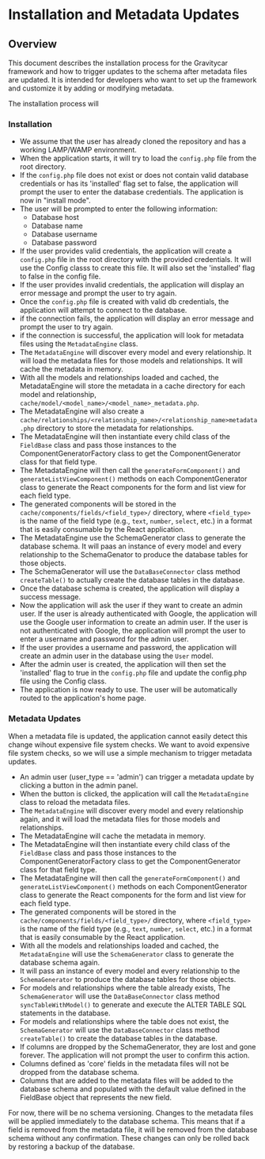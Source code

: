 # Installation and Metadata Updates

## Overview
This document describes the installation process for the Gravitycar framework and 
how to trigger updates to the schema after metadata files are updated. It is intended 
for developers who want to set up the framework and customize it by adding or modifying metadata.

The installation process will 

### Installation
- We assume that the user has already cloned the repository and has a working LAMP/WAMP environment.
- When the application starts, it will try to load the `config.php` file from the root directory.
- If the `config.php` file does not exist or does not contain valid database credentials or has its 'installed' flag set to false, the application will prompt the user to enter the database credentials. The application is now in "install mode".
- The user will be prompted to enter the following information:
  - Database host
  - Database name
  - Database username
  - Database password
- If the user provides valid credentials, the application will create a `config.php` file in the root directory with the provided credentials. It will use the Config classs to create this file. It will also set the 'installed' flag to false in the config file.
- If the user provides invalid credentials, the application will display an error message and prompt the user to try again.
- Once the `config.php` file is created with valid db credentials, the application will attempt to connect to the database.
- if the connection fails, the application will display an error message and prompt the user to try again.
- if the connection is successful, the application will look for metadata files using the `MetadataEngine` class.
- The `MetadataEngine` will discover every model and every relationship. It will load the metadata files for those models and relationships. It will cache the metadata in memory.
- With all the models and relationships loaded and cached, the MetadataEngine will store the metadata in a cache directory for each model and relationship, `cache/model/<model_name>/<model_name>_metadata.php`.
- The MetadataEngine will also create a `cache/relationships/<relationship_name>/<relationship_name>metadata.php` directory to store the metadata for relationships.
- The MetadataEngine will then instantiate every child class of the `FieldBase` class and pass those instances to the ComponentGeneratorFactory class to get the ComponentGenerator class for that field type. 
- The MetadataEngine will then call the `generateFormComponent()` and `generateListViewComponent()` methods on each ComponentGenerator class to generate the React components for the form and list view for each field type.
- The generated components will be stored in the `cache/components/fields/<field_type>/` directory, where `<field_type>` is the name of the field type (e.g., `text`, `number`, `select`, etc.) in a format that is easily consumable by the React application.
- The MetadataEngine use the SchemaGenerator class to generate the database schema. It will paas an instance of every model and every relationship to the SchemaGenator to produce the database tables for those objects.
- The SchemaGenerator will use the `DataBaseConnector` class method `createTable()` to actually create the database tables in the database.
- Once the database schema is created, the application will display a success message. 
- Now the application will ask the user if they want to create an admin user. If the user is already authenticated with Google, the application will use the Google user information to create an admin user. If the user is not authenticated with Google, the application will prompt the user to enter a username and password for the admin user.
- If the user provides a username and password, the application will create an admin user in the database using the `User` model.
- After the admin user is created, the application will then set the 'installed' flag to true in the `config.php` file and update the config.php file using the Config class.
- The application is now ready to use. The user will be automatically routed to the application's home page.

### Metadata Updates
When a metadata file is updated, the application cannot easily detect this change wihout expensive file system checks. We want to avoid expensive file system checks, so we will use a simple mechanism to trigger metadata updates.
- An admin user (user_type == 'admin') can trigger a metadata update by clicking a button in the admin panel.
- When the button is clicked, the application will call the `MetadataEngine` class to reload the metadata files.
- The `MetadataEngine` will discover every model and every relationship again, and it will load the metadata files for those models and relationships.
- The MetadataEngine will cache the metadata in memory.
- The MetadataEngine will then instantiate every child class of the `FieldBase` class and pass those instances to the ComponentGeneratorFactory class to get the ComponentGenerator class for that field type.
- The MetadataEngine will then call the `generateFormComponent()` and `generateListViewComponent()` methods on each ComponentGenerator class to generate the React components for the form and list view for each field type.
- The generated components will be stored in the `cache/components/fields/<field_type>/` directory, where `<field_type>` is the name of the field type (e.g., `text`, `number`, `select`, etc.) in a format that is easily consumable by the React application.
- With all the models and relationships loaded and cached, the `MetadataEngine` will use the `SchemaGenerator` class to generate the database schema again.
- It will pass an instance of every model and every relationship to the `SchemaGenerator` to produce the database tables for those objects.
- For models and relationships where the table already exists, The `SchemaGenerator` will use the `DataBaseConnector` class method `syncTableWithModel()` to generate and execute the ALTER TABLE SQL statements in the database.
- For models and relationships where the table does not exist, the `SchemaGenerator` will use the `DataBaseConnector` class method `createTable()` to create the database tables in the database.
- If columns are dropped by the SchemaGenerator, they are lost and gone forever. The application will not prompt the user to confirm this action.
- Columns defined as 'core' fields in the metadata files will not be dropped from the database schema.
- Columns that are added to the metadata files will be added to the database schema and populated with the default value defined in the FieldBase object that represents the new field.

For now, there will be no schema versioning. Changes to the metadata files will be applied immediately to the database schema. This means that if a field is removed from the metadata file, it will be removed from the database schema without any confirmation. These changes can only be rolled back by restoring a backup of the database.